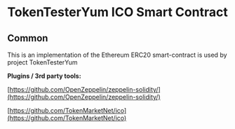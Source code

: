 # TokenTesterYum ICO Smart Contract

## Common

This is an implementation of the Ethereum ERC20 smart-contract is used by project TokenTesterYum

<b>Plugins / 3rd party tools:</b>

[https://github.com/OpenZeppelin/zeppelin-solidity/](https://github.com/OpenZeppelin/zeppelin-solidity/)

[https://github.com/TokenMarketNet/ico](https://github.com/TokenMarketNet/ico)